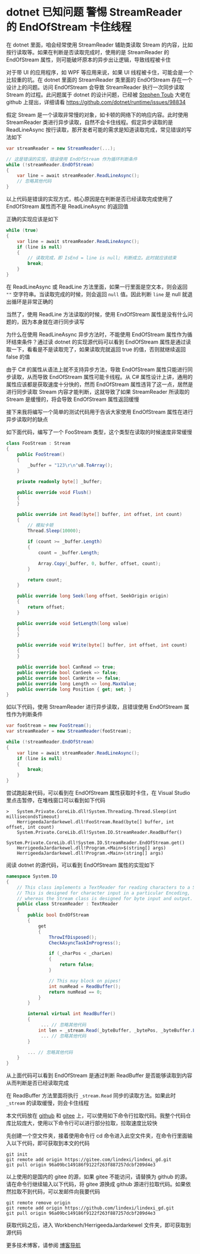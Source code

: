 # dotnet 已知问题 警惕 StreamReader 的 EndOfStream 卡住线程

在 dotnet 里面，咱会经常使用 StreamReader 辅助类读取 Stream 的内容，比如按行读取等。如果在判断是否读取完成时，使用的是 StreamReader 的 EndOfStream 属性，则可能破坏原本的异步出让逻辑，导致线程被卡住

<!--more-->
<!-- CreateTime:2024/09/05 07:21:35 -->

<!-- 发布 -->
<!-- 博客 -->

对于带 UI 的应用程序，如 WPF 等应用来说，如果 UI 线程被卡住，可能会是一个比较重的坑。在 dotnet 里面的 StreamReader 类里面的 EndOfStream 存在一个设计上的问题。访问 EndOfStream 会导致 StreamReader 执行一次同步读取 Stream 的过程。此问题属于 dotnet 的设计问题，已经被 [Stephen Toub](https://github.com/stephentoub) 大佬在 github 上提出，详细请看 <https://github.com/dotnet/runtime/issues/98834>

假定 Stream 是一个读取非常慢的对象，如卡顿的网络下的响应内容。此时使用 StreamReader 类进行异步读取，自然不会卡住线程。假定异步读取的是 ReadLineAsync 按行读取，那开发者可能的需求是知道读取完成，常见错误的写法如下

```csharp
var streamReader = new StreamReader(...);

// 这是错误的实现，错误使用 EndOfStream 作为循环判断条件
while (!streamReader.EndOfStream)
{
    var line = await streamReader.ReadLineAsync();
    // 忽略其他代码
}
```

以上代码是错误的实现方式，核心原因是在判断是否已经读取完成使用了 EndOfStream 属性而不是 ReadLineAsync 的返回值

正确的实现应该是如下

```csharp
while (true)
{
    var line = await streamReader.ReadLineAsync();
    if (line is null)
    {
        // 读取完成，即 IsEnd = line is null; 判断成立。此时就应该结束
        break;
    }
}
```

在 ReadLineAsync 或 ReadLine 方法里面，如果一行里面是空文本，则会返回 `""` 空字符串。当读取完成的时候，则会返回 `null` 值。因此判断 `line` 是 null 就退出循环是非常正确的

<!-- - 警惕 StreamReader.EndOfStream 卡主线程，原因是如果还没完成，会执行一次同步读 ReadBuffer 导致卡顿。正确做法是 ReadLineAsync 判断 null 的值 -->

当然了，使用 ReadLine 方法读取的时候，使用 EndOfStream 属性是没有什么问题的，因为本身就在进行同步读写

为什么在使用 ReadLineAsync 异步方法时，不能使用 EndOfStream 属性作为循环结束条件？通过读 dotnet 的实现源代码可以看到 EndOfStream 属性是通过读取一下，看看是不是读取完了，如果读取完就返回 true 的值，否则就继续返回 false 的值

由于 C# 的属性从语法上就不支持异步方法，导致 EndOfStream 属性只能进行同步读取，从而导致 EndOfStream 属性可能卡线程。从 C# 属性设计上讲，通用的属性应该都是获取速度十分快的，然而 EndOfStream 属性违背了这一点，居然是进行同步读取 Stream 内容才能判断，这就导致了如果 StreamReader 所读取的 Stream 是缓慢的，将会导致 EndOfStream 属性返回缓慢

接下来我将编写一个简单的测试代码用于告诉大家使用 EndOfStream 属性在进行异步读取时的缺点

如下面代码，编写了一个 FooStream 类型，这个类型在读取的时候速度非常缓慢

```csharp
class FooStream : Stream
{
    public FooStream()
    {
        _buffer = "123\r\n"u8.ToArray();
    }

    private readonly byte[] _buffer;

    public override void Flush()
    {
    }

    public override int Read(byte[] buffer, int offset, int count)
    {
        // 模拟卡顿
        Thread.Sleep(10000);

        if (count >= _buffer.Length)
        {
            count = _buffer.Length;

            Array.Copy(_buffer, 0, buffer, offset, count);
        }

        return count;
    }

    public override long Seek(long offset, SeekOrigin origin)
    {
        return offset;
    }

    public override void SetLength(long value)
    {
    }

    public override void Write(byte[] buffer, int offset, int count)
    {
    }

    public override bool CanRead => true;
    public override bool CanSeek => false;
    public override bool CanWrite => false;
    public override long Length => long.MaxValue;
    public override long Position { get; set; }
}
```

如以下代码，使用 StreamReader 进行异步读取，且错误使用 EndOfStream 属性作为判断条件

```csharp
var fooStream = new FooStream();
var streamReader = new StreamReader(fooStream);

while (!streamReader.EndOfStream)
{
    var line = await streamReader.ReadLineAsync();
    if (line is null)
    {
        break;
    }
}
```

尝试跑起来代码，可以看到在 EndOfStream 属性获取时卡住，在 Visual Studio 里点击暂停，在堆栈窗口可以看到如下代码

```
> 	System.Private.CoreLib.dll!System.Threading.Thread.Sleep(int millisecondsTimeout)
	HerrigeedaJardarkewel.dll!FooStream.Read(byte[] buffer, int offset, int count)
 	System.Private.CoreLib.dll!System.IO.StreamReader.ReadBuffer()
 	System.Private.CoreLib.dll!System.IO.StreamReader.EndOfStream.get()
 	HerrigeedaJardarkewel.dll!Program.<Main>$(string[] args)
 	HerrigeedaJardarkewel.dll!Program.<Main>(string[] args)
```

阅读 dotnet 的源代码，可以看到 EndOfStream 属性的实现如下

```csharp
namespace System.IO
{
    // This class implements a TextReader for reading characters to a Stream.
    // This is designed for character input in a particular Encoding,
    // whereas the Stream class is designed for byte input and output.
    public class StreamReader : TextReader
    {
        public bool EndOfStream
        {
            get
            {
                ThrowIfDisposed();
                CheckAsyncTaskInProgress();

                if (_charPos < _charLen)
                {
                    return false;
                }

                // This may block on pipes!
                int numRead = ReadBuffer();
                return numRead == 0;
            }
        }

        internal virtual int ReadBuffer()
        {
        	 ... // 忽略其他代码
            int len = _stream.Read(_byteBuffer, _bytePos, _byteBuffer.Length - _bytePos);
             ... // 忽略其他代码
        }

        ... // 忽略其他代码
    }
}
```

从上面代码可以看到 EndOfStream 是通过判断 ReadBuffer 是否能够读取到内容从而判断是否已经读取完成

在 ReadBuffer 方法里面将执行 `_stream.Read` 同步的读取方法。如果此时 `_stream` 的读取缓慢，则会卡住线程

本文代码放在 [github](https://github.com/lindexi/lindexi_gd/tree/96a09bc149186f9122f263f887257dcbf209d4e3/Workbench/HerrigeedaJardarkewel) 和 [gitee](https://gitee.com/lindexi/lindexi_gd/tree/96a09bc149186f9122f263f887257dcbf209d4e3/Workbench/HerrigeedaJardarkewel) 上，可以使用如下命令行拉取代码。我整个代码仓库比较庞大，使用以下命令行可以进行部分拉取，拉取速度比较快

先创建一个空文件夹，接着使用命令行 cd 命令进入此空文件夹，在命令行里面输入以下代码，即可获取到本文的代码

```
git init
git remote add origin https://gitee.com/lindexi/lindexi_gd.git
git pull origin 96a09bc149186f9122f263f887257dcbf209d4e3
```

以上使用的是国内的 gitee 的源，如果 gitee 不能访问，请替换为 github 的源。请在命令行继续输入以下代码，将 gitee 源换成 github 源进行拉取代码。如果依然拉取不到代码，可以发邮件向我要代码

```
git remote remove origin
git remote add origin https://github.com/lindexi/lindexi_gd.git
git pull origin 96a09bc149186f9122f263f887257dcbf209d4e3
```

获取代码之后，进入 Workbench/HerrigeedaJardarkewel 文件夹，即可获取到源代码

更多技术博客，请参阅 [博客导航](https://blog.lindexi.com/post/%E5%8D%9A%E5%AE%A2%E5%AF%BC%E8%88%AA.html )